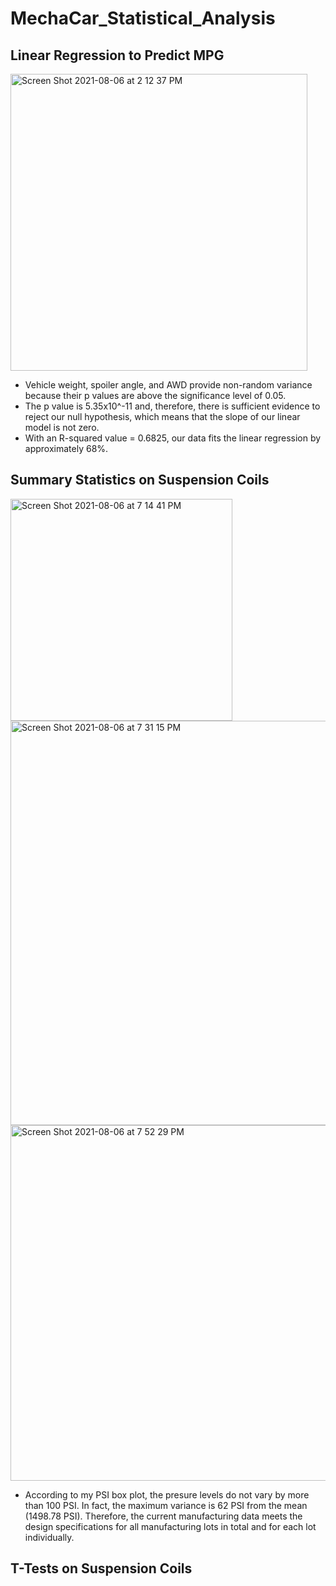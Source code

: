 # MechaCar_Statistical_Analysis

## Linear Regression to Predict MPG

<img width="475" alt="Screen Shot 2021-08-06 at 2 12 37 PM" src="https://user-images.githubusercontent.com/82424250/128561005-6de2f9a9-b551-4846-b7db-8461b0e449fa.png">


* Vehicle weight, spoiler angle, and AWD provide non-random variance because their p values are above the significance level of 0.05.
* The p value is 5.35x10^-11 and, therefore, there is sufficient evidence to reject our null hypothesis, which means that the slope of our linear model is not zero.
* With an R-squared value = 0.6825, our data fits the linear regression by approximately 68%.


## Summary Statistics on Suspension Coils

<img width="355" alt="Screen Shot 2021-08-06 at 7 14 41 PM" src="https://user-images.githubusercontent.com/82424250/128582135-c829597f-0fe8-4066-9ae4-10d6cd88c766.png">

<img width="647" alt="Screen Shot 2021-08-06 at 7 31 15 PM" src="https://user-images.githubusercontent.com/82424250/128582138-e14d656a-c0b1-4127-b629-c915d6ceb8b9.png">

<img width="569" alt="Screen Shot 2021-08-06 at 7 52 29 PM" src="https://user-images.githubusercontent.com/82424250/128582733-3a0c425a-91c6-4f07-8cee-24c65dccebd8.png">


* According to my PSI box plot, the presure levels do not vary by more than 100 PSI. In fact, the maximum variance is 62 PSI from the mean (1498.78 PSI). Therefore, the current manufacturing data meets the design specifications for all manufacturing lots in total and for each lot individually.

## T-Tests on Suspension Coils


